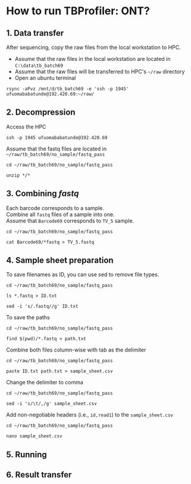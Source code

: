 # How to run TBProfiler: ONT?

## 1.   Data transfer
After sequencing, copy the raw files from the local workstation to HPC. </br>
-   Assume that the raw files in the local workstation are located in `C:\data\tb_batch69`
-   Assume that the raw files will be transferred to HPC's `~/raw` directory
-   Open an ubuntu terminal
```
rsync -aPvz /mnt/d/tb_batch69 -e 'ssh -p 1945' ufuomababatunde@192.420.69:~/raw/
```


## 2.   Decompression
Access the HPC
```
ssh -p 1945 ufuomababatunde@192.420.69
```

Assume that the fastq files are located in `~/raw/tb_batch69/no_sample/fastq_pass`
```
cd ~/raw/tb_batch69/no_sample/fastq_pass

unzip */*
```


## 3.   Combining *fastq*
Each barcode corresponds to a sample. </br>
Combine all `fastq` files of a sample into one. </br>
Assume that `Barcode69` corresponds to `TV_5` sample.

```
cd ~/raw/tb_batch69/no_sample/fastq_pass

cat Barcode69/*fastq > TV_5.fastq
```


## 4.   Sample sheet preparation
To save filenames as ID, you can use sed to remove file types.

```
cd ~/raw/tb_batch69/no_sample/fastq_pass

ls *.fastq > ID.txt

sed -i 's/.fastq//g' ID.txt
```

To save the paths
```
cd ~/raw/tb_batch69/no_sample/fastq_pass

find $(pwd)/*.fastq > path.txt
```

Combine both files column-wise with tab as the delimiter
```
cd ~/raw/tb_batch69/no_sample/fastq_pass

paste ID.txt path.txt > sample_sheet.csv
```

Change the delimiter to comma
```
cd ~/raw/tb_batch69/no_sample/fastq_pass

sed -i 's/\t/,/g' sample_sheet.csv
```

Add non-negotiable headers (i.e., `id,read1`) to the `sample_sheet.csv` </br>
```
cd ~/raw/tb_batch69/no_sample/fastq_pass

nano sample_sheet.csv
```


## 5.   Running
## 6.   Result transfer